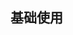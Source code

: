 
## 基础使用

<l-input />

<script setup>
  import {reactive, watch} from 'vue';
  const state = reactive({
    value: 'input',
  })
  watch(() => state.value, (val) => {
    console.log('val', val);
  })
</script>